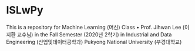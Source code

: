 # ISLwPy
This is a repository for Machine Learning (머신) Class • Prof. Jihwan Lee (이지환 교수님) in the Fall Semester (2020년 2학기) in Industrial and Data Engineering (산업및데이터공학과) Pukyong National University (부경대학교)

